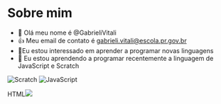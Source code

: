 # Sobre mim
-  👋 Olá meu nome é @GabrieliVitali
-  :+1: Meu email de contato é gabrieli.vitali@escola.pr.gov.br
- 👀Eu estou interessado em aprender a programar novas linguagens
- 🌱 Eu estou aprendendo a programar recentemente a linguagem de JavaScript e Scratch

![Scratch](https://img.shields.io/badge/Scratch-4D97FF?style=for-the-badge&logo=Scratch&logoColor=white)
![JavaScript](https://img.shields.io/badge/JavaScript-323330?style=for-the-badge&logo=javascript&logoColor=F7DF1E)


HTML<img src="https://img.shields.io/badge/Scratch-4D97FF?style=for-the-badge&logo=Scratch&logoColor=white" />

